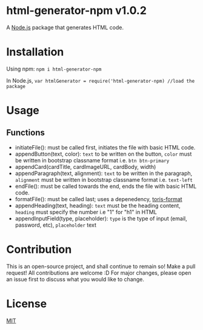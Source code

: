 # html-generator-npm v1.0.2

A [Node.js](https://nodejs.org/) package that generates HTML code.

# Installation

Using npm: `npm i html-generator-npm`

In Node.js, `var htmlGenerator = require('html-generator-npm) //load the package`

# Usage

## Functions

- initiateFile(): must be called first, initiates the file with basic HTML code.
- appendButton(text, color): `text` to be written on the button, `color` must be written in bootstrap classname format i.e. `btn btn-primary`
- appendCard(cardTitle, cardImageURL, cardBody, width)
- appendParagraph(text, alignment): `text` to be written in the paragraph, `alignment` must be written in bootstrap classname format i.e. `text-left` 
- endFile(): must be called towards the end, ends the file with basic HTML code.
- formatFile(): must be called last; uses a depenedency, [toris-format](https://www.npmjs.com/package/toris-format)
- appendHeading(text, heading): `text` must be the heading content, `heading` must specify the number i.e "1" for "h1" in HTML
- appendInputField(type, placeholder): `type` is the type of input (email, password, etc), `placeholder` text

# Contribution

This is an open-source project, and shall continue to remain so!
Make a pull request! All contributions are welcome :D
For major changes, please open an issue first to discuss what you would like to change.

# License

[MIT](https://github.com/nandiniproothi/html-generator-npm/blob/main/LICENSE)
